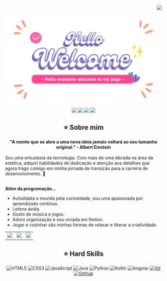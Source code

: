 <img align="right" src="https://komarev.com/ghpvc/?username=rcsv0dev&color=ff69b4"><br>
<div>
  <a href="https://github.com/rcsv0dev">
    <img align="center" src="welcome.png" width="500">
  </a>
</div>
<br>

<div align="center">
  <!-- Work Links -->
    <a href="https://web.dio.me/users/rcsv_dev" target="_blank"><img src="https://img.shields.io/badge/-Meu%20Perfil%20na%20DIO-30A3DC?style=for-the-badge" target="_blank"></a>
  <a href="https://github.com/rcsv0dev" target="_blank"><img src="https://img.shields.io/badge/GitHub-100000?style=for-the-badge&logo=github&logoColor=white" target="_blank"></a>
  <a href="https://www.linkedin.com/in/rubyavilarinho/" target="_blank"><img src="https://img.shields.io/badge/-LinkedIn-%230077B5?style=for-the-badge&logo=linkedin&logoColor=white" target="_blank"></a>
  <a href = "mailto:rcsv.dev@gmail.com"><img src="https://img.shields.io/badge/Gmail-D14836?style=for-the-badge&logo=gmail&logoColor=white"></a>

## ⭐️ Sobre mim
<div align="center">
  <b>"A mente que se abre a uma nova ideia jamais voltará ao seu tamanho original." - Albert Einstein</b>
</div><br>

<div align="left">
Sou uma entusiasta da tecnologia. Com mais de uma década na área da estética, adquiri habilidades de dedicação e atenção aos detalhes que agora trago comigo em minha jornada de transição para a carreira de desenvolvimento. 🌟
<br><br>
  
<b>Além da programação...</b><br>
- Autodidata e movida pela curiosidade, sou uma apaixonada por aprendizado contínuo.<br>
- Leitora ávida.<br>
- Gosto de música e jogos.<br>
- Adoro organização e sou viciada em Notion.<br>
- Jogar e cozinhar são minhas formas de relaxar e liberar a criatividade.
</div>

<div align="center">
  <table>
    <tr>
      <td><img src="https://64.media.tumblr.com/tumblr_lyxj33CYzW1qigluvo4_250.gif"></td>
      <td><img src="https://64.media.tumblr.com/tumblr_lyxj33CYzW1qigluvo5_250.gifv"></td>
      <td><img src="https://64.media.tumblr.com/tumblr_lyxj33CYzW1qigluvo6_250.gifv"></td>
    </tr>
  </table>
</div>

## ⭐️ Hard Skills
<div align="center">
  
![HTML5](https://img.shields.io/badge/HTML-000?style=for-the-badge&logo=html5&logoColor=30A3DC)
![CSS3](https://img.shields.io/badge/CSS3-000?style=for-the-badge&logo=css3&logoColor=E94D5F)
![JavaScript](https://img.shields.io/badge/JavaScript-000?style=for-the-badge&logo=javascript&logoColor=F7DF1E)
![Java](https://img.shields.io/badge/Java-000?style=for-the-badge&logo=java)
![Python](https://img.shields.io/badge/Python-000?style=for-the-badge&logo=python&logoColor=blue)
![Kotlin](https://img.shields.io/badge/Kotlin-000?&style=for-the-badge&logo=kotlin&logoColor=white)
![Angular](https://img.shields.io/badge/Angular-000?style=for-the-badge&logo=angular&logoColor=C3002F)
[![Git](https://img.shields.io/badge/Git-000?style=for-the-badge&logo=git&logoColor=E94D5F)](https://git-scm.com/doc) 
[![GitHub](https://img.shields.io/badge/GitHub-000?style=for-the-badge&logo=github&logoColor=30A3DC)](https://docs.github.com/)
<br>
</div>
